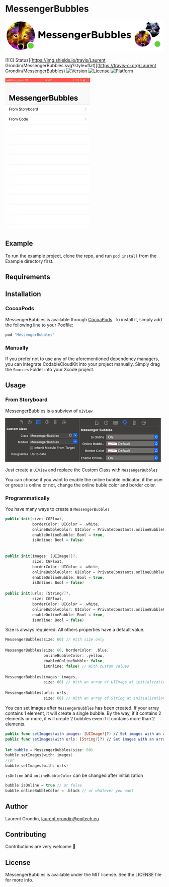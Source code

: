 # MessengerBubbles
![Banner](Screenshots/Banner.png?)

[![CI Status](https://img.shields.io/travis/Laurent Grondin/MessengerBubbles.svg?style=flat)](https://travis-ci.org/Laurent Grondin/MessengerBubbles)
[![Version](https://img.shields.io/cocoapods/v/MessengerBubbles.svg?style=flat)](https://cocoapods.org/pods/MessengerBubbles)
[![License](https://img.shields.io/cocoapods/l/MessengerBubbles.svg?style=flat)](https://cocoapods.org/pods/MessengerBubbles)
[![Platform](https://img.shields.io/cocoapods/p/MessengerBubbles.svg?style=flat)](https://cocoapods.org/pods/MessengerBubbles)

![App Image](Screenshots/gif.gif?)

## Example

To run the example project, clone the repo, and run `pod install` from the Example directory first.

## Requirements

## Installation

### CocoaPods

MessengerBubbles is available through [CocoaPods](https://cocoapods.org). To install
it, simply add the following line to your Podfile:

```bash
pod 'MessengerBubbles'
```

### Manually

If you prefer not to use any of the aforementioned dependency managers, you can integrate CodableCloudKit into your project manually. Simply drag the `Sources` Folder into your Xcode project.

## Usage

### From Storyboard

MessengerBubbles is a subview of `UIView`

![Storyboard](Screenshots/Storyboard.png?)

Just create a `UIView` and replace the Custom Class with `MessengerBubbles`

You can choose if you want to enable the online bubble indicator, if the user or group is online or not, change the online buble color and border color.

### Programmatically

You have many ways to create a `MessengerBubbles`

```swift
public init(size: CGFloat,
            borderColor: UIColor = .white,
            onlineBubbleColor: UIColor = PrivateConstants.onlineBubbleColor,
            enableOnlineBubble: Bool = true,
            isOnline: Bool = false)


public init(images: [UIImage?]?,
            size: CGFloat,
            borderColor: UIColor = .white,
            onlineBubbleColor: UIColor = PrivateConstants.onlineBubbleColor,
            enableOnlineBubble: Bool = true,
            isOnline: Bool = false)

public init(urls: [String?]?,
            size: CGFloat,
            borderColor: UIColor = .white,
            onlineBubbleColor: UIColor = PrivateConstants.onlineBubbleColor,
            enableOnlineBubble: Bool = true,
            isOnline: Bool = false)
```

Size is always requiered. All others properties have a default value.

```swift
MessengerBubbles(size: 60) // With size only

MessengerBubbles(size: 60, borderColor: .blue, 
                 onlineBubbleColor: .yellow,
                 enabledOnlineBubble: false,
                 isOnline: false) // With custom values

MessengerBubbles(images: images,
                 size: 60) // With an array of UIImage at initialization

MessengerBubbles(urls: urls,
                 size: 60) // With an array of String at initialization
```

You can set images after `MessengerBubbles` has been created.
If your array contains 1 element, it will create a single bubble.
By the way, if it contains 2 elements or more, it will create 2 bubbles even if it contains more than 2 elements.

```swift
public func setImages(with images: [UIImage?]?) // Set images with an array of UIImage
public func setImages(with urls: [String?]?) // Set images with an array of String

let bubble = MessengerBubbles(size: 60)
bubble.setImages(with: images)
//or
bubble.setImages(with: urls)
```

`isOnline` and `onlineBubbleColor` can be changed after initialization

```swift
bubble.isOnline = true // or false
bubble.onlineBubbleColor = .black // or whatever you want
```

## Author

Laurent Grondin, laurent.grondin@epitech.eu

## Contributing
Contributions are very welcome 🙌

## License

MessengerBubbles is available under the MIT license. See the LICENSE file for more info.
